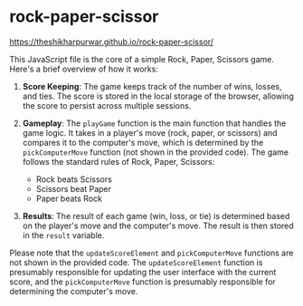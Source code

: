 # rock-paper-scissor

https://theshikharpurwar.github.io/rock-paper-scissor/



This JavaScript file is the core of a simple Rock, Paper, Scissors game. Here's a brief overview of how it works:

1. **Score Keeping**: The game keeps track of the number of wins, losses, and ties. The score is stored in the local storage of the browser, allowing the score to persist across multiple sessions.

2. **Gameplay**: The `playGame` function is the main function that handles the game logic. It takes in a player's move (rock, paper, or scissors) and compares it to the computer's move, which is determined by the `pickComputerMove` function (not shown in the provided code). The game follows the standard rules of Rock, Paper, Scissors:

    - Rock beats Scissors
    - Scissors beat Paper
    - Paper beats Rock

3. **Results**: The result of each game (win, loss, or tie) is determined based on the player's move and the computer's move. The result is then stored in the `result` variable.

Please note that the `updateScoreElement` and `pickComputerMove` functions are not shown in the provided code. The `updateScoreElement` function is presumably responsible for updating the user interface with the current score, and the `pickComputerMove` function is presumably responsible for determining the computer's move.
